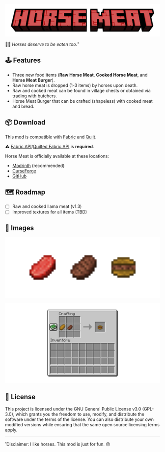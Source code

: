 [![HorseMeat](https://github.com/seaneoo/horse-meat/raw/1.20/.github/horse_meat_gh_banner.png)](https://github.com/seaneoo/horse-meat)

🐎🥩 *Horses deserve to be eaten too.¹*

## 🕹️ Features

* Three new food items (**Raw Horse Meat**, **Cooked Horse Meat**, and **Horse Meat Burger**).
* Raw horse meat is dropped (1-3 items) by horses upon death.
* Raw and cooked meat can be found in village chests or obtained via trading with butchers.
* Horse Meat Burger that can be crafted (shapeless) with cooked meat and bread.

## 📦 Download

This mod is compatible with [Fabric](https://fabricmc.net/) and [Quilt](https://quiltmc.org/en/).

⚠️ [Fabric API](https://modrinth.com/mod/fabric-api)/[Quilted Fabric API](https://modrinth.com/mod/qsl) is **required**.

Horse Meat is officially available at these locations:

* [Modrinth](https://modrinth.com/mod/horse-meat) (recommended)
* [CurseForge](https://www.curseforge.com/minecraft/mc-mods/horse-meat)
* [GitHub](https://github.com/seaneoo/horse-meat/releases)

## 🗺️ Roadmap

* [ ] Raw and cooked llama meat (v1.3)
* [ ] Improved textures for all items (TBD)

## 📸 Images

![the three new food items](https://github.com/seaneoo/horse-meat/blob/1.20/.github/horse_meat_items_screenshot.png?raw=true)

![crafting recipe for horse meat burger](https://github.com/seaneoo/horse-meat/blob/1.20/.github/horse_meat_burger_screenshot.png?raw=true)

## 📜 License

This project is licensed under the GNU General Public License v3.0 (GPL-3.0), which grants you the freedom to use,
modify, and distribute the software under the terms of the license. You can also distribute your own modified versions
while ensuring that the same open source licensing terms apply.

---

¹Disclaimer: I like horses. This mod is just for fun. 😜
